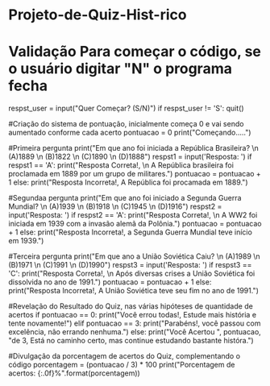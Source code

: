 # Projeto-de-Quiz-Hist-rico
# Validação Para começar o código, se o usuário digitar "N" o programa fecha
respst_user = input("Quer Começar? (S/N)")
if respst_user != 'S':
   quit()

#Criação do sistema de pontuação, inicialmente começa 0 e vai sendo aumentado conforme cada acerto
pontuacao = 0
print("Começando.....")

#Primeira pergunta
print("Em que ano foi iniciada a República Brasileira? \n (A)1889 \n (B)1822 \n (C)1890 \n (D)1888")
respst1 = input('Resposta: ')
if respst1 == 'A':
    print("Resposta Correta!, \n A República brasileira foi proclamada em 1889 por um grupo de militares.")
    pontuacao = pontuacao + 1
else:
    print("Resposta Incorreta!, A República foi procamada em 1889.")
    
#Segundaa pergunta
print("Em que ano foi iniciado a Segunda Guerra Mundial? \n (A)1939 \n (B)1918 \n (C)1945 \n (D)1916")
respst2 = input('Resposta: ')
if respst2 == 'A':
    print("Resposta Correta!, \n A WW2 foi iniciada em 1939 com a invasão alemã da Polônia.")
    pontuacao = pontuacao + 1
else:
    print("Resposta Incorreta!, a Segunda Guerra Mundial teve início em 1939.")
    
#Terceira pergunta
print("Em que ano a União Soviética Caiu? \n (A)1989 \n (B)1971 \n (C)1991 \n (D)1990")
respst3 = input('Resposta: ')
if respst3 == 'C':
    print("Resposta Correta!, \n Após diversas crises a União Soviética foi dissolvida no ano de 1991.")
    pontuacao = pontuacao + 1
else:
    print("Resposta Incorreta!, A União Soviética teve seu fim no ano de 1991.")
    
#Revelação do Resultado do Quiz, nas várias hipóteses de quantidade de acertos
if pontuacao == 0:
    print("Você errou todas!, Estude mais história e tente novamente!")
elif pontuacao == 3:
    print("Parabéns!, você passou com excelência, não errando nenhuma.")
else:
    print("Você Acertou ", pontuacao, "de 3, Está no caminho certo, mas continue estudando bastante históra.")
    
#Divulgação da porcentagem de acertos do Quiz, complementando o código
porcentagem = (pontuacao / 3) * 100
print("Porcentagem de acertos: {:.0f}%".format(porcentagem))
